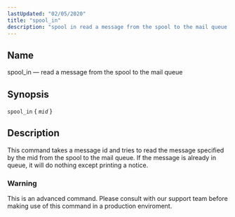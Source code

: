 ```yaml
---
lastUpdated: "02/05/2020"
title: "spool_in"
description: "spool in read a message from the spool to the mail queue spool in mid This command takes a message id and tries to read the message specified by the mid from the spool to the mail queue If the message is already in queue it will do nothing except..."
---
```


<a name="console_commands.spool_in"></a> 
## Name

spool_in — read a message from the spool to the mail queue

## Synopsis

`spool_in` { *`mid`* }

<a name="idp13031120"></a> 
## Description

This command takes a message id and tries to read the message specified by the mid from the spool to the mail queue. If the message is already in queue, it will do nothing except printing a notice.

### Warning

This is an advanced command. Please consult with our support team before making use of this command in a production enviroment.